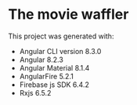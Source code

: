 # The movie waffler 

This project was generated with:
- Angular CLI version 8.3.0
- Angular 8.2.3
- Angular Material 8.1.4
- AngularFire 5.2.1
- Firebase js SDK 6.4.2
- Rxjs 6.5.2

